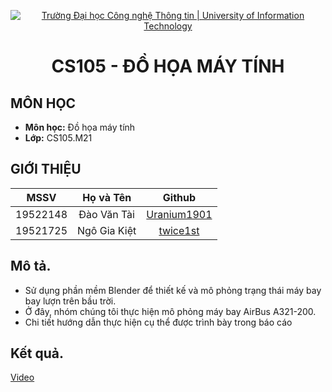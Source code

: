 <p align="center"><a href="https://www.uit.edu.vn/" title="Trường Đại học Công nghệ Thông tin" style="border: none;"><img src="https://i.imgur.com/WmMnSRt.png" alt="Trường Đại học Công nghệ Thông tin | University of Information Technology"></a></p>

<h1 align="center"><b>CS105 - ĐỒ HỌA MÁY TÍNH</b></h1>

## MÔN HỌC
* **Môn học:** Đồ họa máy tính
* **Lớp:** CS105.M21

## GIỚI THIỆU
| MSSV      | Họ và Tên          | Github|
| :-------------: |:-------------:|:-------------:|
| 19522148     | Đào Văn Tài      |[Uranium1901](https://github.com/Uranium1901)|
| 19521725 | Ngô Gia Kiệt      |[twice1st](https://github.com/twice1st)|

## Mô tả.
  - Sử dụng phần mềm Blender để thiết kế và mô phỏng trạng thái máy bay bay lượn trên bầu trời.
  - Ở đây, nhóm chúng tôi thực hiện mô phỏng máy bay AirBus A321-200.
  - Chi tiết hướng dẫn thực hiện cụ thể được trình bày trong báo cáo

## Kết quả.
[Video](https://drive.google.com/file/d/1uUixeFyg7AGgz4aKSrjHItWLimoHR7n3/view?usp=sharing)
